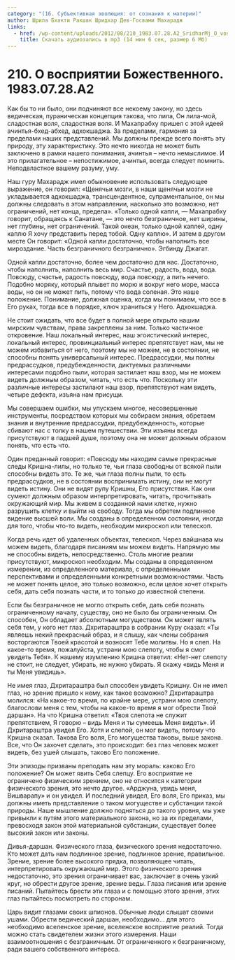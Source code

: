 ```yaml
---
category: "(16. Субъективная эволюция: от сознания к материи)"
author: Шрила Бхакти Ракшак Шридхар Дев-Госвами Махарадж
links:
  - href: /wp-content/uploads/2012/08/210_1983.07.28.A2_SridharMj_O_vospriyatii_Bojestvennogo.mp3
    title: Скачать аудиозапись в mp3 (14 мин 6 сек, размер 6 Мб)
---
```


# 210. О восприятии Божественного. 1983.07.28.A2

Как бы то ни было, они подчиняют все некоему закону, но здесь ведическая, пураническая концепция такова, что лила, Он лила-мой, сладостная воля, сладостная воля. И Махапрабху пришел с этой идеей ачинтья-бхед-абхед, адхокшаджа. За пределами, гармония за пределами наших представлений. Мы должны прежде всего понять эту природу, эту характеристику. Это нечто никогда не может быть заключено в рамки нашего понимания, ачинтья – нечто немыслимое. И это прилагательное – непостижимое, ачинтья, всегда следует помнить. Неподвластное вашему разуму, уму.

Наш гуру Махарадж имел обыкновение использовать следующее выражение, он говорил: «Щенячьи мозги, в наши щенячьи мозги не укладывается адхокшаджа, трансцендентное, супраментальное, он мы должны следовать в этом направлении, насколько это возможно, нет ограничений, нет конца, предела». «Только одной капли, — Махапрабху говорит, обращаясь к Санатане, — это нечто безграничное, нет ширины, нет глубины, нет ограничений. Такой океан, только одной каплей, одну каплю Я хочу представить перед тобой. Одну каплю». И затем в другом месте Он говорит: «Одной капли достаточно, чтобы наполнить все мироздание. Часть безграничного безгранично». Эгбинду Джагат.

Одной капли достаточно, более чем достаточно для нас. Достаточно, чтобы наполнить, наполнить весь мир. Счастье, радость, вода, вода. Повсюду, счастье, радость повсюду, вода повсюду, а пить нечего. Подобно моряку, который плывет по морю и вокруг него море, масса воды, но он не может пить, потому что вода соленая. Это наше положение. Понимание, должная оценка, когда мы понимаем, что все в Его руках, тогда все в порядке, ключ храниться у Него. Адхокшаджа.

Не стоит ожидать, что все будет в полной мере открыто нашим мирским чувствам, права закреплены за ним. Только частичное откровение. Наш локальный интерес, наш эгоистический интерес, локальный интерес, провинциальный интерес препятствует нам, мы не можем избавиться от него, поэтому мы не можем, не в состоянии, не способны понять универсальный интерес. Предрассудки, мы полны предрассудков, предубежденности, диктуемых различными интересами подобно пыли, которая застилает наш взор, мы не можем видеть должным образом, читать, что есть что. Поскольку эти различные интересы застилают наш взор, препятствуют нам видеть, четыре дефекта, изъяна нам присущи.

Мы совершаем ошибки, мы упускаем многое, несовершенные инструменты, посредством которых мы собираем знания, обретаем знания и внутренние предрассудки, предубежденность, которые сбивают нас с толку в нашем путешествии. Эти изъяны всегда присутствуют в падшей душе, поэтому она не может должным образом понять, что есть что.

Один преданный говорит: «Повсюду мы находим самые прекрасные следы Кришна-лилы, но только те, чьи глаза свободны от всякой пыли способны видеть это. Те же, чьи глаза полны пыли, то есть предрассудков, не в состоянии воспринимать истину, они не могут видеть истину. Они не видят рупу Кришны, Его присутствия. Как они сумеют должным образом интерпретировать, читать, прочитывать окружающий мир. Мы живем в созданной нами клетке, нужно разрушить клетку и выйти на свободу. Тогда мы обретем подлинное видение высшей воли. Мы созданы в определенном состоянии, иногда для того, чтобы что-то видеть, необходим микроскоп или телескоп.

Когда речь идет об удаленных объектах, телескоп. Через вайшнава мы можем видеть, благодаря писаниям мы можем видеть. Напрямую мы не способны видеть, непосредственно. Столь многие реалии присутствуют, микроскоп необходим. Мы созданы в определенном измерении, из определенного материала, с определенными перспективами и определенными конкретными возможностями. Часть не может понять целое, это только возможно, если целое хочет открыть себя, дать себя познать части, и то только до известной степени.

Если бы безграничное не могло открыть себя, дать себя познать ограниченному началу, существу, оно не было бы ограниченным. Он способен, Он обладает абсолютным могуществом. Он может являть себя тем, у кого нет глаз. Дхритараштра в собрании Куру сказал: «Ты являешь некий прекрасный образ, и я слышу, как члены собрания восторгаются Твоей красотой и возносят Тебе молитвы. Но я слеп. На какое-то время, пожалуйста, устрани мою слепоту, чтобы я смог увидеть Тебя». К нашему изумлению Кришна ответил: «Нет-нет слепоту не стоит, не следует, убирать, не нужно убирать. Я скажу «видь Меня и ты Меня увидишь».

Не имея глаз, Дхритараштра был способен увидеть Кришну. Он не имел глаз, но зрение пришло к нему, как такое возможно? Дхритараштра молился: «На какое-то время, по крайне мере, устрани мою слепоту, благослови меня с тем, чтобы на какое-то время я мог обрести Твой даршан». На что Кришна ответил: «Твоя слепота не служит препятствием, Я говорю – видь Меня и ты сумеешь Меня видеть». И Дхритараштра увидел Его. Хотя и слепой, он мог видеть, потому что Кришна сказал. Такова Его воля, Его могущества таковы, выше закона. Все, что Он захочет сделать, это происходит: без глаз человек может видеть, без ушей слышать, таково Его положение.

Эти эпизоды призваны преподать нам эту мораль: каково Его положение? Он может явить Себя слепцу. Его восприятие не ограничено физическим зрением, оно не относится к категории физического зрения, это нечто другое. «Арджуна, увидь меня, Вишварапу» и он увидел. И последний увидел, Его воля, Его приказ, мы должны иметь представление о таком могуществе и субстанции такой природы. Наше мышление должно подняться до такого уровня, мы уже привыкли к путям этого материального закона, но за их пределами, превосходя закон этой материальной субстанции, существует более высокий закон или законы.

Дивья-даршан. Физического глаза, физического зрения недостаточно. Кто может дать нам подлинное зрение, подлинное зрение, правильное. Зрение, зрение более высокого прядка, позволяющее читать, интерпретировать окружающий мир. Этого физического зрения недостаточно, это зрения ограничивает вас, заключает в очень узкий круг, но обрести другое зрение, зрение веды. Глаза писания или зрение писаний. Пытайтесь брести эти глаза и с помощью этого зрения, этих глаз пытайтесь посмотреть по сторонам.

Царь видит глазами своих шпионов. Обычные люди слышат своими ушами. Обрести ведический даршан, необходимо… для этого необходимо вселенское зрение, вселенское восприятие реалий. Тогда можно стать свидетелем жизни этого измерения. Наши взаимоотношения с безграничным. От ограниченного к безграничному, ради вашего собственного интереса.

